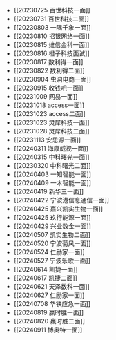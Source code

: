 - [[20230725 百世科技一面]]
- [[20230731 百世科技二面]]
- [[20230803 一隅千象一面]]
- [[20230810 招银网络一面]]
- [[20230815 维信金科一面]]
- [[20230816 橙子科技面试]]
- [[20230817 数利得一面]]
- [[20230822 数利得二面]]
- [[20230904 虫洞电商一面]]
- [[20230915 收钱吧一面]]
- [[20231009 网易一面]]
- [[20231018 access一面]]
- [[20231023 access二面]]
- [[20231023 灵犀科技一面]]
- [[20231028 灵犀科技二面]]
- [[20231113 安思源一面]]
- [[20240311 海康威视一面]]
- [[20240315 中科曙光一面]]
- [[20230320 中科曙光二面]]
- [[20240403 一知智能一面]]
- [[20240409 一木智能一面]]
- [[20240419 新华三一面]]
- [[20240422 宁波港信息通信一面]]
- [[20240425 嘉兴凯实生物一面]]
- [[20240425 玖行能源一面]]
- [[20240429 兴业数金一面]]
- [[20240507 凯实生物二面]]
- [[20240520 宁波菊风一面]]
- [[20240524 仁励家一面]]
- [[20240527 宁波乐歌一面]]
- [[20240614 凯捷一面]]
- [[20240617 凯捷二面]]
- [[20240621 天泽数科一面]]
- [[20240627 仁励家一面]]
- [[20240708 华铁应急一面]]
- [[20240819 赢时胜一面]]
- [[20240820 赢时胜二面]]
- [[20240911 博奥特一面]]